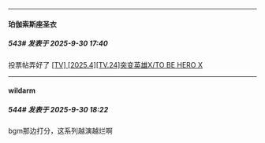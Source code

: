 ﻿
*****

####  珀伽索斯座圣衣  
##### 543#       发表于 2025-9-30 17:40

投票帖弄好了
[[TV] [2025.4][TV.24]突变英雄X/TO BE HERO X](https://stage1st.com/2b/thread-2263375-1-1.html)


*****

####  wildarm  
##### 544#       发表于 2025-9-30 18:22

bgm那边打分，这系列越演越烂啊

